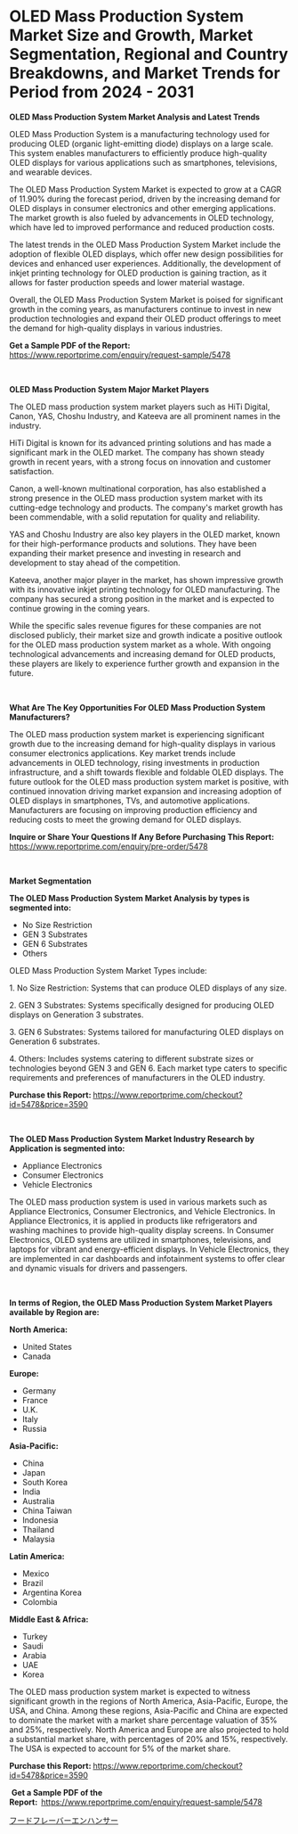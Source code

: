 <p><h1>OLED Mass Production System Market Size and Growth, Market Segmentation, Regional and Country Breakdowns, and Market Trends for Period from 2024 -  2031</h1></p><p><strong>OLED Mass Production System Market Analysis and Latest Trends</strong></p>
<p><p>OLED Mass Production System is a manufacturing technology used for producing OLED (organic light-emitting diode) displays on a large scale. This system enables manufacturers to efficiently produce high-quality OLED displays for various applications such as smartphones, televisions, and wearable devices.</p><p>The OLED Mass Production System Market is expected to grow at a CAGR of 11.90% during the forecast period, driven by the increasing demand for OLED displays in consumer electronics and other emerging applications. The market growth is also fueled by advancements in OLED technology, which have led to improved performance and reduced production costs.</p><p>The latest trends in the OLED Mass Production System Market include the adoption of flexible OLED displays, which offer new design possibilities for devices and enhanced user experiences. Additionally, the development of inkjet printing technology for OLED production is gaining traction, as it allows for faster production speeds and lower material wastage.</p><p>Overall, the OLED Mass Production System Market is poised for significant growth in the coming years, as manufacturers continue to invest in new production technologies and expand their OLED product offerings to meet the demand for high-quality displays in various industries.</p></p>
<p><strong>Get a Sample PDF of the Report:&nbsp;</strong> <a href="https://www.reportprime.com/enquiry/request-sample/5478">https://www.reportprime.com/enquiry/request-sample/5478</a></p>
<p>&nbsp;</p>
<p><strong>OLED Mass Production System Major Market Players</strong></p>
<p><p>The OLED mass production system market players such as HiTi Digital, Canon, YAS, Choshu Industry, and Kateeva are all prominent names in the industry. </p><p>HiTi Digital is known for its advanced printing solutions and has made a significant mark in the OLED market. The company has shown steady growth in recent years, with a strong focus on innovation and customer satisfaction. </p><p>Canon, a well-known multinational corporation, has also established a strong presence in the OLED mass production system market with its cutting-edge technology and products. The company's market growth has been commendable, with a solid reputation for quality and reliability.</p><p>YAS and Choshu Industry are also key players in the OLED market, known for their high-performance products and solutions. They have been expanding their market presence and investing in research and development to stay ahead of the competition.</p><p>Kateeva, another major player in the market, has shown impressive growth with its innovative inkjet printing technology for OLED manufacturing. The company has secured a strong position in the market and is expected to continue growing in the coming years.</p><p>While the specific sales revenue figures for these companies are not disclosed publicly, their market size and growth indicate a positive outlook for the OLED mass production system market as a whole. With ongoing technological advancements and increasing demand for OLED products, these players are likely to experience further growth and expansion in the future.</p></p>
<p>&nbsp;</p>
<p><strong>What Are The Key Opportunities For OLED Mass Production System Manufacturers?</strong></p>
<p><p>The OLED mass production system market is experiencing significant growth due to the increasing demand for high-quality displays in various consumer electronics applications. Key market trends include advancements in OLED technology, rising investments in production infrastructure, and a shift towards flexible and foldable OLED displays. The future outlook for the OLED mass production system market is positive, with continued innovation driving market expansion and increasing adoption of OLED displays in smartphones, TVs, and automotive applications. Manufacturers are focusing on improving production efficiency and reducing costs to meet the growing demand for OLED displays.</p></p>
<p><strong>Inquire or Share Your Questions If Any Before Purchasing This Report:</strong> <a href="https://www.reportprime.com/enquiry/pre-order/5478">https://www.reportprime.com/enquiry/pre-order/5478</a></p>
<p>&nbsp;</p>
<p><strong>Market Segmentation</strong></p>
<p><strong>The OLED Mass Production System Market Analysis by types is segmented into:</strong></p>
<p><ul><li>No Size Restriction</li><li>GEN 3 Substrates</li><li>GEN 6 Substrates</li><li>Others</li></ul></p>
<p><p>OLED Mass Production System Market Types include:</p><p>1. No Size Restriction: Systems that can produce OLED displays of any size.</p><p>2. GEN 3 Substrates: Systems specifically designed for producing OLED displays on Generation 3 substrates.</p><p>3. GEN 6 Substrates: Systems tailored for manufacturing OLED displays on Generation 6 substrates.</p><p>4. Others: Includes systems catering to different substrate sizes or technologies beyond GEN 3 and GEN 6. Each market type caters to specific requirements and preferences of manufacturers in the OLED industry.</p></p>
<p><strong>Purchase this Report:&nbsp;</strong><a href="https://www.reportprime.com/checkout?id=5478&price=3590">https://www.reportprime.com/checkout?id=5478&price=3590</a></p>
<p>&nbsp;</p>
<p><strong>The OLED Mass Production System Market Industry Research by Application is segmented into:</strong></p>
<p><ul><li>Appliance Electronics</li><li>Consumer Electronics</li><li>Vehicle Electronics</li></ul></p>
<p><p>The OLED mass production system is used in various markets such as Appliance Electronics, Consumer Electronics, and Vehicle Electronics. In Appliance Electronics, it is applied in products like refrigerators and washing machines to provide high-quality display screens. In Consumer Electronics, OLED systems are utilized in smartphones, televisions, and laptops for vibrant and energy-efficient displays. In Vehicle Electronics, they are implemented in car dashboards and infotainment systems to offer clear and dynamic visuals for drivers and passengers.</p></p>
<p>&nbsp;</p>
<p><strong>In terms of Region, the OLED Mass Production System Market Players available by Region are:</strong></p>
<p>
    <p> <strong> North America: </strong>
        <ul>
            <li>United States</li>
            <li>Canada</li>
        </ul>
        </p> 
    <p> <strong> Europe: </strong>
        <ul>
            <li>Germany</li>
            <li>France</li>
            <li>U.K.</li>
            <li>Italy</li>
            <li>Russia</li>
        </ul>
        </p> 
    <p> <strong> Asia-Pacific: </strong>
        <ul>
            <li>China</li>
            <li>Japan</li>
            <li>South Korea</li>
            <li>India</li>
            <li>Australia</li>
            <li>China Taiwan</li>
            <li>Indonesia</li>
            <li>Thailand</li>
            <li>Malaysia</li>
        </ul>
        </p> 
    <p> <strong> Latin America: </strong>
        <ul>
            <li>Mexico</li>
            <li>Brazil</li>
            <li>Argentina Korea</li>
            <li>Colombia</li>
        </ul>
        </p> 
    <p> <strong> Middle East & Africa: </strong>
        <ul>
            <li>Turkey</li>
            <li>Saudi</li>
            <li>Arabia</li>
            <li>UAE</li>
            <li>Korea</li>
        </ul>
    </p>
    </p>
<p><p>The OLED mass production system market is expected to witness significant growth in the regions of North America, Asia-Pacific, Europe, the USA, and China. Among these regions, Asia-Pacific and China are expected to dominate the market with a market share percentage valuation of 35% and 25%, respectively. North America and Europe are also projected to hold a substantial market share, with percentages of 20% and 15%, respectively. The USA is expected to account for 5% of the market share.</p></p>
<p><strong>Purchase this Report: </strong><a href="https://www.reportprime.com/checkout?id=5478&price=3590">https://www.reportprime.com/checkout?id=5478&price=3590</a></p>
<p>&nbsp;<strong>Get a Sample PDF of the Report:&nbsp;&nbsp;</strong><a href="https://www.reportprime.com/enquiry/request-sample/5478">https://www.reportprime.com/enquiry/request-sample/5478</a></p>
<p><strong></strong></p>
<p><p><a href="https://github.com/oqoeusbvpadwjs08/Market-Research-Report-List-1/blob/main/190513015797.md">フードフレーバーエンハンサー</a></p></p>